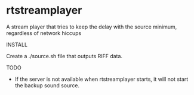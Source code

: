 # rtstreamplayer
A stream player that tries to keep the delay with the source minimum, regardless of network hiccups

INSTALL

Create a ./source.sh file that outputs RIFF data.

TODO

* If the server is not available when rtstreamplayer starts, it will not start the backup sound source.
